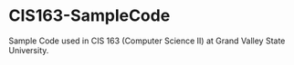# CIS163-SampleCode

Sample Code used in CIS 163 (Computer Science II) at Grand Valley State University.

